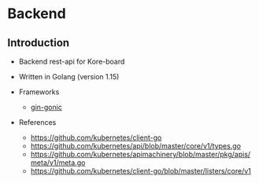 # Backend

## Introduction

* Backend rest-api for Kore-board
* Written in Golang (version 1.15)
* Frameworks
  * [gin-gonic](https://github.com/gin-gonic/gin)

* References
  * https://github.com/kubernetes/client-go
  * https://github.com/kubernetes/api/blob/master/core/v1/types.go
  * https://github.com/kubernetes/apimachinery/blob/master/pkg/apis/meta/v1/meta.go
  * https://github.com/kubernetes/client-go/blob/master/listers/core/v1 

